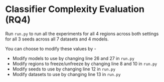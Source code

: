 # Classifier Complexity Evaluation (RQ4)

Run `run.py` to run all the experiments for all 4 regions across both settings for all 3 seeds across all 7 datasets and 4 models.

You can choose to modify these values by -
- Modify models to use by changing line 26 and 27 in `run.py`
- Modify regions to freeze/unfreeze by changing line 8 and 10 in `run.py`
- Modify seeds to use by changing line 12 in `run.py`
- Modify datasets to use by changing line 13 in `run.py`
